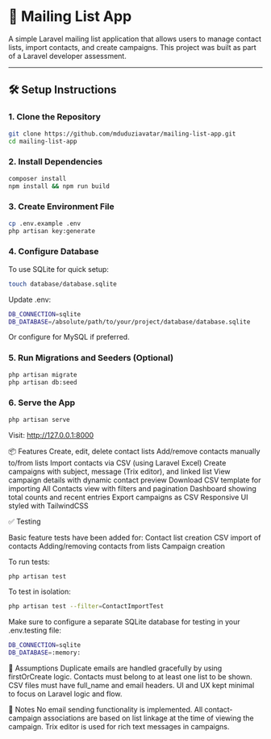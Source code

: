 # 📧 Mailing List App

A simple Laravel mailing list application that allows users to manage contact lists, import contacts, and create campaigns. This project was built as part of a Laravel developer assessment.

---

## 🛠 Setup Instructions

### 1. Clone the Repository
```bash
git clone https://github.com/mduduziavatar/mailing-list-app.git
cd mailing-list-app
```
### 2. Install Dependencies
```bash
composer install
npm install && npm run build
```
### 3. Create Environment File
```bash
cp .env.example .env
php artisan key:generate
```

### 4. Configure Database
To use SQLite for quick setup:
```bash
touch database/database.sqlite
```

Update .env:
```bash
DB_CONNECTION=sqlite
DB_DATABASE=/absolute/path/to/your/project/database/database.sqlite
```
Or configure for MySQL if preferred.

### 5. Run Migrations and Seeders (Optional)
```bash
php artisan migrate
php artisan db:seed
```
### 6. Serve the App
```bash
php artisan serve
```
Visit: http://127.0.0.1:8000

📦 Features
    Create, edit, delete contact lists
	Add/remove contacts manually to/from lists
	Import contacts via CSV (using Laravel Excel)
	Create campaigns with subject, message (Trix editor), and linked list
	View campaign details with dynamic contact preview
	Download CSV template for importing
	All Contacts view with filters and pagination
	Dashboard showing total counts and recent entries
	Export campaigns as CSV
	Responsive UI styled with TailwindCSS

✅ Testing

Basic feature tests have been added for:
	Contact list creation
	CSV import of contacts
	Adding/removing contacts from lists
	Campaign creation

To run tests:
```bash
php artisan test
```
To test in isolation:
```bash
php artisan test --filter=ContactImportTest
```

Make sure to configure a separate SQLite database for testing in your .env.testing file:
```bash
DB_CONNECTION=sqlite
DB_DATABASE=:memory:
```
🧠 Assumptions
	Duplicate emails are handled gracefully by using firstOrCreate logic.
	Contacts must belong to at least one list to be shown.
	CSV files must have full_name and email headers.
	UI and UX kept minimal to focus on Laravel logic and flow.

📂 Notes
	No email sending functionality is implemented.
	All contact-campaign associations are based on list linkage at the time of viewing the campaign.
	Trix editor is used for rich text messages in campaigns.



